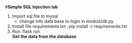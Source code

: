 #**Simple SQL Injection lab<br>**
1. Import sql file to mysql <br>
    -   change info data base to login in moduls/db.py
2. Install file requirements.txt : pip install -r requirements.txt <br>
3. Run: flask run<br>
**Get the data from the database<br>**